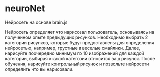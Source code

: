 # neuroNet
Нейросеть на основе brain.js

Нейросеть определяет что нарисовал пользователь, основываясь на полученном опыте предыдущих рисунков.
Необходимо выбрать 2 категории рисунков, которые будут предоставлены для определения нейросетью, например, грустные и веселые смайлики. 
Далее, нарисуйте поочередно минимум по 10 изображений для каждой категории, выбирая к какой категории относится ваш рисунок. 
После обучения, нарисуйте контрольный рисунок и позвольте нейросети определить что вы нарисовали.
